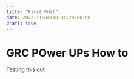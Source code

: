 ```yaml
---
title: "First Post"
date: 2022-11-04T10:34:28-06:00
draft: true
---
```


# GRC POwer UPs How to

Testing this out